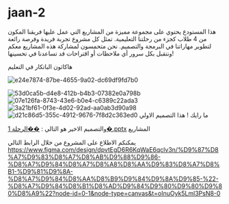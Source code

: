 # jaan-2
هذا المستودع يحتوي على مجموعة مميزة من المشاريع التي عمل عليها فريقنا المكون من 4 طلاب كجزء من رحلتنا التعليمية. تمثل كل مشروع تجربة فريدة وفرصة رائعة لتطوير مهاراتنا في البرمجة والتصميم. نحن متحمسون لمشاركة هذه المشاريع معكم ونتقبل بكل سرور أي ملاحظات أو اقتراحات قد تساعدنا في تحسينها!


هاكاثون الباتكار في التعليم


![e24e7874-87be-4655-9a02-dc69df9fd7b0](https://github.com/user-attachments/assets/dcdd568a-4008-4fbe-a4f7-97464c6b9f72)

![53d0ca5b-d4e8-412b-b4b3-07382e0a798b](https://github.com/user-attachments/assets/4c93bd8f-0bf1-4d5e-a173-17a04a977469)
![07e126fa-8743-43e6-b0e4-c6389c22ada3](https://github.com/user-attachments/assets/d98bb708-50f6-494e-bf5d-ca393104c1b0)
![3a21bf61-0f3e-4d02-92ad-aa0ab3d90a98](https://github.com/user-attachments/assets/9f6f6440-56a1-4cf8-9d2d-776d26fb874c)
![d21c86d5-355c-4912-9676-7f8d2c363ed0](https://github.com/user-attachments/assets/85379c53-f79c-4424-b69b-d5df0d8ac3ae)
ما رايك ! هذا التصميم الاولي 

والتصميم الاخير هو التالي :
[��الرحلة 1�.pptx](https://github.com/user-attachments/files/17103789/1.pptx)
المشاريع



يمكنكم الاطلاع على المشروع من خلال الرابط التالي https://www.figma.com/design/dpvtEgD6R6KqWaE6qclv3n/%D9%87%D8%A7%D9%83%D8%A7%D8%AB%D9%88%D9%86-%D8%A7%D9%84%D8%A7%D8%A8%D8%AA%D9%83%D8%A7%D8%B1-%D9%81%D9%8A-%D8%A7%D9%84%D8%AA%D8%B9%D9%84%D9%8A%D9%85-%22-%D8%A7%D9%84%D8%B1%D8%AD%D9%84%D9%80%D9%80%D9%80%D8%A9%22?node-id=0-1&node-type=canvas&t=oInuOyk5Lml3PsN8-0
